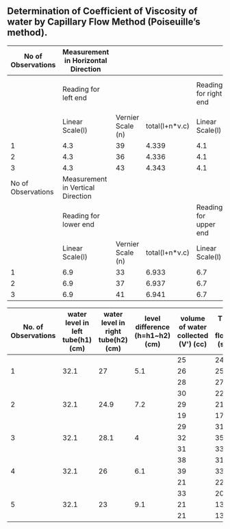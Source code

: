 ## Determination of Coefficient of Viscosity of water by Capillary Flow Method (Poiseuille’s method).



No of Observations|Measurement in Horizontal Direction|                 |              |                     |                 |              |               |            |Radius of capillary tube ((Dx+Dy)/2)
------------------|-----------------------------------|-----------------|--------------|---------------------|-----------------|--------------|---------------|------------|------------------------------------
                  |Reading for left end               |                 |              |Reading for right end|                 |              |Dx=(D1-D2) (cm)|Mean Dx (cm)|0.2163333333
                  |Linear Scale(l)                    |Vernier Scale (n)|total(l+n*v.c)|Linear Scale(l)      |Vernier Scale (n)|total(l+n*v.c)|               |            |
1                 |4.3                                |39               |4.339         |4.1                  |42               |4.142         |0.197          |            |
2                 |4.3                                |36               |4.336         |4.1                  |40               |4.14          |0.196          |0.2         |
3                 |4.3                                |43               |4.343         |4.1                  |36               |4.136         |0.207          |            |
No of Observations|Measurement in Vertical Direction  |                 |              |                     |                 |              |               |            |
                  |Reading for lower end              |                 |              |Reading for upper end|                 |              |Dy=(D1-D2) (cm)|Mean Dy (cm)|
                  |Linear Scale(l)                    |Vernier Scale (n)|total(l+n*v.c)|Linear Scale(l)      |Vernier Scale (n)|total(l+n*v.c)|               |            |
1                 |6.9                                |33               |6.933         |6.7                  |5                |6.705         |0.228          |            |
2                 |6.9                                |37               |6.937         |6.7                  |2                |6.702         |0.235          |0.2326666667|
3                 |6.9                                |41               |6.941         |6.7                  |6                |6.706         |0.235          |            |



No. of Observations|water level in left tube(h1) (cm)|water level in right tube(h2) (cm)|level difference (h=h1~h2)(cm)|volume of water collected (V') (cc)|Time of flow(t) (sec)|Rate of flow (V=V'/t)(cc/s)|Mean(V) (cc/s)
-------------------|---------------------------------|----------------------------------|------------------------------|-----------------------------------|---------------------|---------------------------|--------------
                   |                                 |                                  |                              |25                                 |24.38                |1.025430681                |
1                  |32.1                             |27                                |5.1                           |26                                 |25.27                |1.028888009                |1.030068248
                   |                                 |                                  |                              |28                                 |27.03                |1.035886053                |
                   |                                 |                                  |                              |30                                 |22.96                |1.306620209                |
2                  |32.1                             |24.9                              |7.2                           |29                                 |21.28                |1.362781955                |1.241848155
                   |                                 |                                  |                              |19                                 |17.99                |1.056142301                |
                   |                                 |                                  |                              |29                                 |31.97                |0.9071004066               |
3                  |32.1                             |28.1                              |4                             |32                                 |35.98                |0.8893829906               |0.9083944058
                   |                                 |                                  |                              |31                                 |33.38                |0.9286998203               |
                   |                                 |                                  |                              |38                                 |31.84                |1.193467337                |
4                  |32.1                             |26                                |6.1                           |39                                 |33.39                |1.168014376                |1.096758094
                   |                                 |                                  |                              |21                                 |22.61                |0.9287925697               |
                   |                                 |                                  |                              |33                                 |20.54                |1.606621227                |
5                  |32.1                             |23                                |9.1                           |21                                 |13.46                |1.560178306                |1.591587593
                   |                                 |                                  |                              |21                                 |13.06                |1.607963247                |



